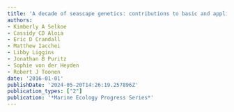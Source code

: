 ```yaml
---
title: 'A decade of seascape genetics: contributions to basic and applied marine connectivity'
authors:
- Kimberly A Selkoe
- Cassidy CD Aloia
- Eric D Crandall
- Matthew Iacchei
- Libby Liggins
- Jonathan B Puritz
- Sophie von der Heyden
- Robert J Toonen
date: '2016-01-01'
publishDate: '2024-05-20T14:26:19.257896Z'
publication_types: ["2"]
publication: '*Marine Ecology Progress Series*'
---
```

